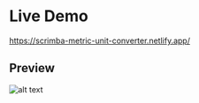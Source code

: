 # Live Demo

https://scrimba-metric-unit-converter.netlify.app/

## Preview

![alt text](https://github.com/emmanesgana/scrimba-unit-converter/blob/main/preview/preview.png)
